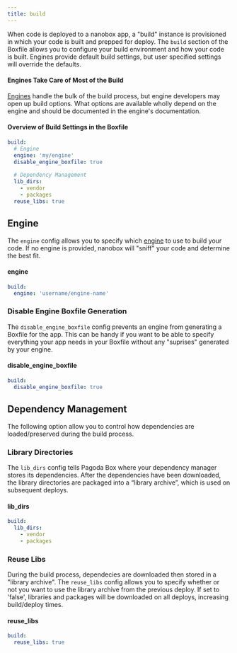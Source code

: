 ```yaml
---
title: build
---
```


When code is deployed to a nanobox app, a "build" instance is provisioned in which your code is built and prepped for deploy. The `build` section of the Boxfile allows you to configure your build environment and how your code is built. Engines provide default build settings, but user specified settings will override the defaults.

#### Engines Take Care of Most of the Build
[Engines](/getting-started/engines/) handle the bulk of the build process, but engine developers may open up build options. What options are available wholly depend on the engine and should be documented in the engine's documentation.

#### Overview of Build Settings in the Boxfile
```yaml
build:
  # Engine
  engine: 'my/engine'
  disable_engine_boxfile: true
   
  # Dependency Management
  lib_dirs:
    - vendor
    - packages
  reuse_libs: true
```

## Engine
The `engine` config allows you to specify which [engine](/getting-started/engines/) to use to build your code. If no engine is provided, nanobox will "sniff" your code and determine the best fit.

#### engine
```yaml
build:
  engine: 'username/engine-name'
```

### Disable Engine Boxfile Generation
The `disable_engine_boxfile` config prevents an engine from generating a Boxfile for the app. This can be handy if you want to be able to specify everything your app needs in your Boxfile without any "suprises" generated by your engine.

#### disable\_engine\_boxfile
```yaml
build:
  disable_engine_boxfile: true
```

## Dependency Management
The following option allow you to control how dependencies are loaded/preserved during the build process.

### Library Directories
The `lib_dirs` config tells Pagoda Box where your dependency manager stores its dependencies. After the dependencies have been downloaded, the library directories are packaged into a “library archive”, which is used on subsequent deploys.

#### lib_dirs
```yaml
build:
  lib_dirs:
    - vendor
    - packages
```

### Reuse Libs
During the build process, dependecies are downloaded then stored in a "library archive". The `reuse_libs` config allows you to specify whether or not you want to use the library archive from the previous deploy. If set to 'false', libraries and packages will be downloaded on all deploys, increasing build/deploy times.

#### reuse_libs
```yaml
build:
  reuse_libs: true
```

